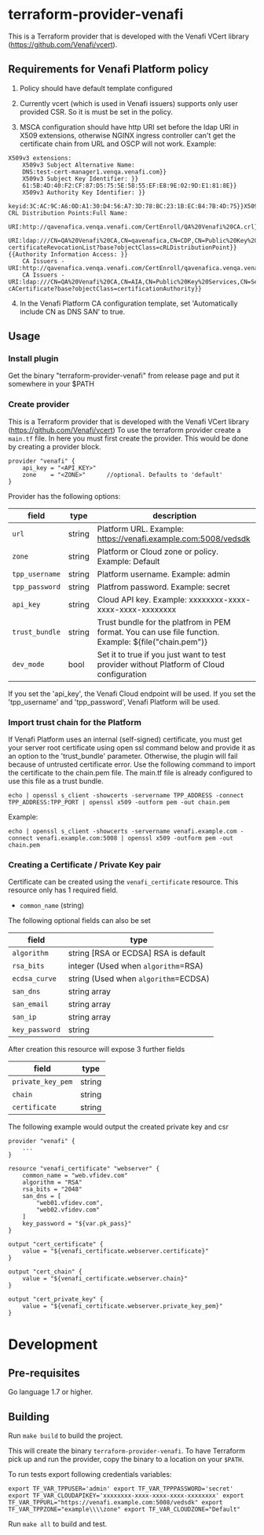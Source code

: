 # terraform-provider-venafi

This is a Terraform provider that is developed with the Venafi VCert library (https://github.com/Venafi/vcert).

## Requirements for Venafi Platform policy

1. Policy should have default template configured

2. Currently vcert (which is used in Venafi issuers) supports only user provided CSR. So it is must be set in the policy.

3. MSCA configuration should have http URI set before the ldap URI in X509 extensions, otherwise NGINX ingress controller can't get the certificate chain from URL and OSCP will not work. Example:

```
X509v3 extensions:
    X509v3 Subject Alternative Name:
    DNS:test-cert-manager1.venqa.venafi.com}}
    X509v3 Subject Key Identifier: }}
    61:5B:4D:40:F2:CF:87:D5:75:5E:58:55:EF:E8:9E:02:9D:E1:81:8E}}
    X509v3 Authority Key Identifier: }}
    keyid:3C:AC:9C:A6:0D:A1:30:D4:56:A7:3D:78:BC:23:1B:EC:B4:7B:4D:75}}X509v3 CRL Distribution Points:Full Name:
    URI:http://qavenafica.venqa.venafi.com/CertEnroll/QA%20Venafi%20CA.crl}}
    URI:ldap:///CN=QA%20Venafi%20CA,CN=qavenafica,CN=CDP,CN=Public%20Key%20Services,CN=Services,CN=Configuration,DC=venqa,DC=venafi,DC=com?certificateRevocationList?base?objectClass=cRLDistributionPoint}}{{Authority Information Access: }}
    CA Issuers - URI:http://qavenafica.venqa.venafi.com/CertEnroll/qavenafica.venqa.venafi.com_QA%20Venafi%20CA.crt}}
    CA Issuers - URI:ldap:///CN=QA%20Venafi%20CA,CN=AIA,CN=Public%20Key%20Services,CN=Services,CN=Configuration,DC=venqa,DC=venafi,DC=com?cACertificate?base?objectClass=certificationAuthority}}
```

4.  In the Venafi Platform CA configuration template, set  'Automatically include CN as DNS SAN'  to true.

## Usage
### Install plugin

Get the binary "terraform-provider-venafi" from release page and put it somewhere in your $PATH

### Create provider
This is a Terraform provider that is developed with the Venafi VCert library (https://github.com/Venafi/vcert)
To use the terraform provider create a `main.tf` file. In here you must first create the provider. This would be done by creating a provider block.

```
provider "venafi" {
    api_key = "<API_KEY>"
    zone    = "<ZONE>"      //optional. Defaults to 'default'
}
```

Provider has the following options:

| field          | type    |description                                                  |
| -------------- | --------|-------------------------------------------------------------|
| `url`          |string   |Platform URL. Example: https://venafi.example.com:5008/vedsdk|
| `zone`         |string   |Platform or Cloud zone or policy. Example: Default|
| `tpp_username` |string   |Platform username. Example: admin|
| `tpp_password` |string   |Platfrom password. Example: secret|
| `api_key`      |string   |Cloud API key. Example: xxxxxxxx-xxxx-xxxx-xxxx-xxxxxxxx|
| `trust_bundle` |string   |Trust bundle for the platfrom in PEM format. You can use file function. Example: ${file("chain.pem")}|
| `dev_mode`    |bool     |Set it to true if you just want to test provider without Platform of Cloud configuration|

If you set the 'api_key', the Venafi Cloud endpoint will be used.  If you set the 'tpp_username' and  'tpp_password', Venafi Platform will be used.

### Import trust chain for the Platform

If Venafi Platform uses an internal (self-signed) certificate, you must get your server root certificate
using open ssl command below and provide it as an option to the 'trust_bundle' parameter. Otherwise, the plugin will fail because of untrusted certificate error.
Use the following command to import the certificate to the chain.pem file.
The main.tf file is already configured to use this file as a trust bundle.

```
echo | openssl s_client -showcerts -servername TPP_ADDRESS -connect TPP_ADDRESS:TPP_PORT | openssl x509 -outform pem -out chain.pem
```

Example:

```
echo | openssl s_client -showcerts -servername venafi.example.com -connect venafi.example.com:5008 | openssl x509 -outform pem -out chain.pem
```

### Creating a Certificate / Private Key pair

Certificate can be created using the `venafi_certificate` resource. This resource only has 1 required field.
- `common_name` (string)

The following optional fields can also be set

| field          | type                                  |
| -------------- | --------------------------------------|
| `algorithm`    | string [RSA or ECDSA]   RSA is default|
| `rsa_bits`     | integer (Used when `algorithm`=RSA)   |
| `ecdsa_curve`  | string (Used when `algorithm`=ECDSA)  |
| `san_dns`      | string array                          |
| `san_email`    | string array                          |
| `san_ip`       | string array                          |
| `key_password` | string                                |

After creation this resource will expose 3 further fields

| field             |type    |
| ----------------- | ------ |
| `private_key_pem` | string |
| `chain`           | string |
| `certificate`     | string |

The following example would output the created private key and csr

```
provider "venafi" {
    ...
}

resource "venafi_certificate" "webserver" {
    common_name = "web.vfidev.com"
    algorithm = "RSA"
    rsa_bits = "2048"
    san_dns = [
        "web01.vfidev.com",
        "web02.vfidev.com"
    ]
    key_password = "${var.pk_pass}"
}

output "cert_certificate" {
    value = "${venafi_certificate.webserver.certificate}"
}

output "cert_chain" {
    value = "${venafi_certificate.webserver.chain}"
}

output "cert_private_key" {
    value = "${venafi_certificate.webserver.private_key_pem}"
}
```

# Development

## Pre-requisites
Go language 1.7 or higher.

## Building

Run `make build` to build the project.

This will create the binary `terraform-provider-venafi`. To have Terraform pick up and run the provider, copy the binary to a location on your `$PATH`.

To run tests export following credentials variables:

`
export TF_VAR_TPPUSER='admin'
export TF_VAR_TPPPASSWORD='secret'
export TF_VAR_CLOUDAPIKEY='xxxxxxxx-xxxx-xxxx-xxxx-xxxxxxxx'
export TF_VAR_TPPURL="https://venafi.example.com:5008/vedsdk"
export TF_VAR_TPPZONE="example\\\\zone"
export TF_VAR_CLOUDZONE="Default"
`

Run `make all` to build and test.


